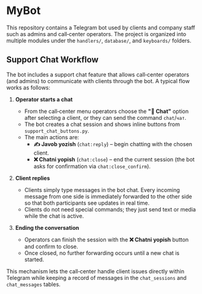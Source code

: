 # MyBot

This repository contains a Telegram bot used by clients and company staff such as admins and call‑center operators. The project is organized into multiple modules under the `handlers/`, `database/`, and `keyboards/` folders.

## Support Chat Workflow

The bot includes a support chat feature that allows call‑center operators (and admins) to communicate with clients through the bot. A typical flow works as follows:

1. **Operator starts a chat**
   - From the call‑center menu operators choose the **"💬 Chat"** option after selecting a client, or they can send the command `chat`/`чат`.
   - The bot creates a chat session and shows inline buttons from `support_chat_buttons.py`.
   - The main actions are:
     - **✍️ Javob yozish** (`chat:reply`) – begin chatting with the chosen client.
     - **❌ Chatni yopish** (`chat:close`) – end the current session (the bot asks for confirmation via `chat:close_confirm`).

2. **Client replies**
   - Clients simply type messages in the bot chat. Every incoming message from one side is immediately forwarded to the other side so that both participants see updates in real time.
   - Clients do not need special commands; they just send text or media while the chat is active.

3. **Ending the conversation**
   - Operators can finish the session with the **❌ Chatni yopish** button and confirm to close.
   - Once closed, no further forwarding occurs until a new chat is started.

This mechanism lets the call‑center handle client issues directly within Telegram while keeping a record of messages in the `chat_sessions` and `chat_messages` tables.
